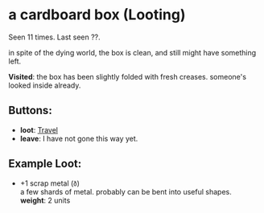 # a cardboard box (Looting)

Seen 11 times. Last seen ??.

in spite of the dying world, the box is clean, and still might have something left.

**Visited**: the box has been slightly folded with fresh creases. someone's looked inside already.

## Buttons:

- **loot**: [Travel](Travel-travel.md)
- **leave**: I have not gone this way yet.

## Example Loot:

- +1 scrap metal (<code>ð</code>)  
  a few shards of metal. probably can be bent into useful shapes.  
  **weight**: 2 units